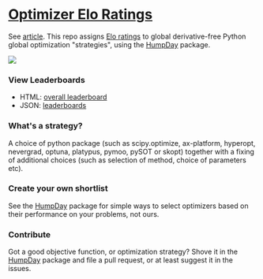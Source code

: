 # [Optimizer Elo Ratings](https://microprediction.github.io/optimizer-elo-ratings/html_leaderboards/overall.html)
See [article](https://www.microprediction.com/blog/humpday). This repo assigns [Elo ratings](https://github.com/microprediction/optimizer-elo-ratings/tree/main/results/leaderboards/overall) to global derivative-free Python global optimization "strategies", using the [HumpDay](https://github.com/microprediction/humpday) package. 



![](https://i.imgur.com/WgL7NCC.png)

### View Leaderboards

- HTML: [overall leaderboard](https://microprediction.github.io/optimizer-elo-ratings/html_leaderboards/overall.html) 
- JSON: [leaderboards](https://github.com/microprediction/optimizer-elo-ratings/tree/main/results/leaderboards) 

### What's a strategy?

A choice of python package (such as scipy.optimize, ax-platform, hyperopt, nevergrad, optuna, platypus, pymoo, pySOT or skopt) together with a fixing of additional choices (such as selection of method, choice of parameters etc). 

### Create your own shortlist

See the [HumpDay](https://github.com/microprediction/humpday) package for simple ways to select optimizers based on their performance on your problems, not ours.  



### Contribute

Got a good objective function, or optimization strategy? Shove it in the [HumpDay](https://github.com/microprediction/humpday) package and file a pull request, or at least suggest it in the issues. 
